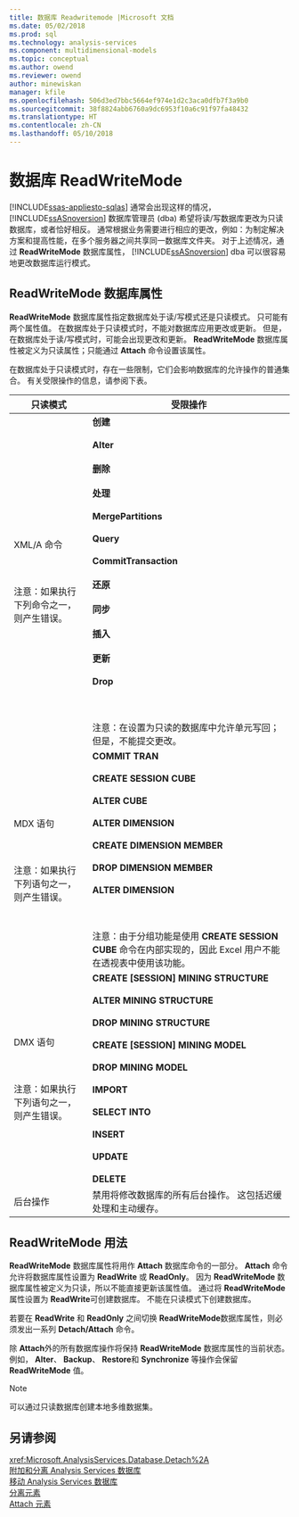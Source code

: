 ```yaml
---
title: 数据库 Readwritemode |Microsoft 文档
ms.date: 05/02/2018
ms.prod: sql
ms.technology: analysis-services
ms.component: multidimensional-models
ms.topic: conceptual
ms.author: owend
ms.reviewer: owend
author: minewiskan
manager: kfile
ms.openlocfilehash: 506d3ed7bbc5664ef974e1d2c3aca0dfb7f3a9b0
ms.sourcegitcommit: 38f8824abb6760a9dc6953f10a6c91f97fa48432
ms.translationtype: HT
ms.contentlocale: zh-CN
ms.lasthandoff: 05/10/2018
---
```

# <a name="database-readwritemodes"></a>数据库 ReadWriteMode
[!INCLUDE[ssas-appliesto-sqlas](../../includes/ssas-appliesto-sqlas.md)]
  通常会出现这样的情况， [!INCLUDE[ssASnoversion](../../includes/ssasnoversion-md.md)] 数据库管理员 (dba) 希望将读/写数据库更改为只读数据库，或者恰好相反。 通常根据业务需要进行相应的更改，例如：为制定解决方案和提高性能，在多个服务器之间共享同一数据库文件夹。 对于上述情况，通过 **ReadWriteMode** 数据库属性， [!INCLUDE[ssASnoversion](../../includes/ssasnoversion-md.md)] dba 可以很容易地更改数据库运行模式。  
  
## <a name="readwritemode-database-property"></a>ReadWriteMode 数据库属性  
 **ReadWriteMode** 数据库属性指定数据库处于读/写模式还是只读模式。 只可能有两个属性值。 在数据库处于只读模式时，不能对数据库应用更改或更新。 但是，在数据库处于读/写模式时，可能会出现更改和更新。 **ReadWriteMode** 数据库属性被定义为只读属性；只能通过 **Attach** 命令设置该属性。  
  
 在数据库处于只读模式时，存在一些限制，它们会影响数据库的允许操作的普通集合。 有关受限操作的信息，请参阅下表。  
  
|只读模式|受限操作|  
|-------------------|---------------------------|  
|XML/A 命令<br /><br /> <br /><br /> 注意：如果执行下列命令之一，则产生错误。|**创建**<br /><br /> **Alter**<br /><br /> **删除**<br /><br /> **处理**<br /><br /> **MergePartitions**<br /><br /> **Query**<br /><br /> **CommitTransaction**<br /><br /> **还原**<br /><br /> **同步**<br /><br /> **插入**<br /><br /> **更新**<br /><br /> **Drop**<br /><br /> <br /><br /> 注意：在设置为只读的数据库中允许单元写回；但是，不能提交更改。|  
|MDX 语句<br /><br /> <br /><br /> 注意：如果执行下列语句之一，则产生错误。|**COMMIT TRAN**<br /><br /> **CREATE SESSION CUBE**<br /><br /> **ALTER CUBE**<br /><br /> **ALTER DIMENSION**<br /><br /> **CREATE DIMENSION MEMBER**<br /><br /> **DROP DIMENSION MEMBER**<br /><br /> **ALTER DIMENSION**<br /><br /> <br /><br /> 注意：由于分组功能是使用 **CREATE SESSION CUBE** 命令在内部实现的，因此 Excel 用户不能在透视表中使用该功能。|  
|DMX 语句<br /><br /> <br /><br /> 注意：如果执行下列语句之一，则产生错误。|**CREATE [SESSION] MINING STRUCTURE**<br /><br /> **ALTER MINING STRUCTURE**<br /><br /> **DROP MINING STRUCTURE**<br /><br /> **CREATE [SESSION] MINING MODEL**<br /><br /> **DROP MINING MODEL**<br /><br /> **IMPORT**<br /><br /> **SELECT INTO**<br /><br /> **INSERT**<br /><br /> **UPDATE**<br /><br /> **DELETE**|  
|后台操作|禁用将修改数据库的所有后台操作。 这包括迟缓处理和主动缓存。|  
  
## <a name="readwritemode-usage"></a>ReadWriteMode 用法  
 **ReadWriteMode** 数据库属性将用作 **Attach** 数据库命令的一部分。 **Attach** 命令允许将数据库属性设置为 **ReadWrite** 或 **ReadOnly**。 因为 **ReadWriteMode** 数据库属性被定义为只读，所以不能直接更新该属性值。 通过将 **ReadWriteMode** 属性设置为 **ReadWrite**可创建数据库。 不能在只读模式下创建数据库。  
  
 若要在 **ReadWrite** 和 **ReadOnly** 之间切换 **ReadWriteMode**数据库属性，则必须发出一系列 **Detach/Attach** 命令。  
  
 除 **Attach**外的所有数据库操作将保持 **ReadWriteMode** 数据库属性的当前状态。 例如， **Alter**、 **Backup**、 **Restore**和 **Synchronize** 等操作会保留 **ReadWriteMode** 值。  
  
> [!NOTE]  
>  可以通过只读数据库创建本地多维数据集。  
  
## <a name="see-also"></a>另请参阅  
 <xref:Microsoft.AnalysisServices.Database.Detach%2A>   
 [附加和分离 Analysis Services 数据库](../../analysis-services/multidimensional-models/attach-and-detach-analysis-services-databases.md)   
 [移动 Analysis Services 数据库](../../analysis-services/multidimensional-models/move-an-analysis-services-database.md)   
 [分离元素](../../analysis-services/xmla/xml-elements-commands/detach-element.md)   
 [Attach 元素](../../analysis-services/xmla/xml-elements-commands/attach-element.md)  
  
  
